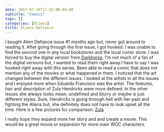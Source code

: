 ```yaml
---
date: 2017-07-26T11:52:08-04:00
subtitle: "Comics"
tags: []
categories: [Aliens]
title: Aliens Defiance
---
```

I bought Alien Defiance issue #1 months ago but, never got around to reading it. After going through the first issue, I got hooked. I was unable to find the second one in any local bookstores and the local comic store. I was forced to buy the digital version from [Darkhorse](https://digital.darkhorse.com). I'm not much of a fan of the digital versions but, I wanted to read them right away.I have to say I was hooked right away with this series. Been able to read a comic that does not mention any of the movies or what happened in them. I noticed that the art changed between the different issues. I looked at the artists in all the issues and I enjoyed more when Eduardo Francisco was the artist. The features, hair and description of Zula Hendricks were more defined. In the other issues she always looks mean, undefined and blurry or maybe is just different styles. Sure, Hendricks is going through hell with her past and fighting the Aliens but, she definitely does not have to look upset all the time. Here is a few pictures for comparison:
[Zula](https://imgur.com/a/al5pk)

I really hope they expand more her story and and create a movie. This would be a great movie or expansion for more main WOC characters.
